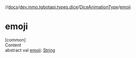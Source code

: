 //[docs](../../../index.md)/[dev.inmo.tgbotapi.types.dice](../index.md)/[DiceAnimationType](index.md)/[emoji](emoji.md)



# emoji  
[common]  
Content  
abstract val [emoji](emoji.md): [String](https://kotlinlang.org/api/latest/jvm/stdlib/kotlin/-string/index.html)  



